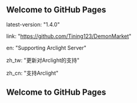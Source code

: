 ## Welcome to GitHub Pages
latest-version: "1.4.0"


link: "https://github.com/Tining123/DemonMarket"


en: "Supporting Arclight Server"


zh_tw: "更新对Arclight的支持"


zh_cn: "支持Arclight"

## Welcome to GitHub Pages
